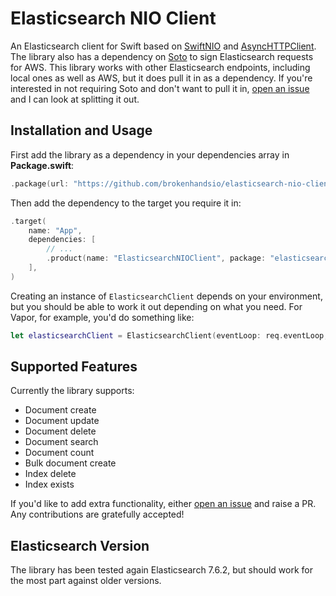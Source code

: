 # Elasticsearch NIO Client

An Elasticsearch client for Swift based on [SwiftNIO](https://github.com/apple/swift-nio) and [AsyncHTTPClient](https://github.com/swift-server/async-http-client). The library also has a dependency on [Soto](https://github.com/soto-project/soto) to sign Elasticsearch requests for AWS. This library works with other Elasticsearch endpoints, including local ones as well as AWS, but it does pull it in as a dependency. If you're interested in not requiring Soto and don't want to pull it in, [open an issue](https://github.com/brokenhandsio/elasticsearch-nio-client/issues/new) and I can look at splitting it out.

## Installation and Usage

First add the library as a dependency in your dependencies array in **Package.swift**:

```swift
.package(url: "https://github.com/brokenhandsio/elasticsearch-nio-client.git", from: "0.1.0"),
```

Then add the dependency to the target you require it in:

```swift
.target(
    name: "App",
    dependencies: [
        // ...
        .product(name: "ElasticsearchNIOClient", package: "elasticsearch-nio-client")
    ],
)
```

Creating an instance of `ElasticsearchClient` depends on your environment, but you should be able to work it out depending on what you need. For Vapor, for example, you'd do something like:

```swift
let elasticsearchClient = ElasticsearchClient(eventLoop: req.eventLoop, logger: req.logger, awsClient: req.application.aws.client, httpClient: req.application.http.client.shared, host: host)
```

## Supported Features

Currently the library supports:

* Document create
* Document update
* Document delete
* Document search
* Document count
* Bulk document create
* Index delete
* Index exists

If you'd like to add extra functionality, either [open an issue](https://github.com/brokenhandsio/elasticsearch-nio-client/issues/new) and raise a PR. Any contributions are gratefully accepted!

## Elasticsearch Version

The library has been tested again Elasticsearch 7.6.2, but should work for the most part against older versions.
